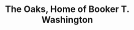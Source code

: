---
layout: repo
title: "The Oaks, Home of Booker T. Washington"
id: 11322
permalink: repos/11322/
---